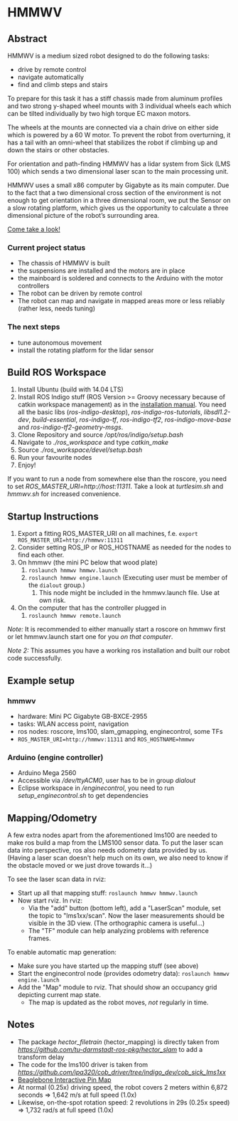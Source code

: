 HMMWV
=====

Abstract
---------------

HMMWV is a medium sized robot designed to do the following tasks:

* drive by remote control
* navigate automatically
* find and climb steps and stairs

To prepare for this task it has a stiff chassis made from aluminum profiles and two strong y-shaped wheel mounts with 3 individual wheels each which can be tilted individually by two high torque EC maxon motors.

The wheels at the mounts are connected via a chain drive on either side which is powered by a 60 W motor. To prevent the robot from overturning, it has a tail with an omni-wheel that stabilizes the robot if climbing up and down the stairs or other obstacles.

For orientation and path-finding HMMWV has a lidar system from Sick (LMS 100) which sends a two dimensional laser scan to the main processing unit.

HMMWV uses a small x86 computer by Gigabyte as its main computer. Due to the fact that a two dimensional cross section of the environment is not enough to get orientation in a three dimensional room, we put the Sensor on a slow rotating platform, which gives us the opportunity to calculate a three dimensional picture of the robot’s surrounding area.

[Come take a look!](https://github.com/hmmwv-team/hmmwv/tree/master/images)

### Current project status

* The chassis of HMMWV is built 
* the suspensions are installed and the motors are in place
* the mainboard is soldered and connects to the Arduino with the motor controllers
* The robot can be driven by remote control
* The robot can map and navigate in mapped areas more or less reliably (rather less, needs tuning)
 
### The next steps

* tune autonomous movement
* install the rotating platform for the lidar sensor

Build ROS Workspace
---------------
1. Install Ubuntu (build with 14.04 LTS)
1. Install ROS Indigo stuff (ROS Version >= Groovy necessary because of catkin workspace management) as in the [installation manual](http://wiki.ros.org/hydro/Installation/Ubuntu). You need all the basic libs (*ros-indigo-desktop*), *ros-indigo-ros-tutorials*, *libsdl1.2-dev*, *build-essential*, *ros-indigo-tf*, *ros-indigo-tf2*, *ros-indigo-move-base* and *ros-indigo-tf2-geometry-msgs*.
1. Clone Repository and source */opt/ros/indigo/setup.bash* 
1. Navigate to *./ros_workspace* and type *catkin_make*
1. Source *./ros_workspace/devel/setup.bash*
1. Run your favourite nodes
1. Enjoy!

If you want to run a node from somewhere else than the roscore, you need to set *ROS_MASTER_URI=http://host:11311*.
Take a look at *turtlesim.sh* and *hmmwv.sh* for increased convenience.

Startup Instructions
--------------------

1. Export a fitting ROS_MASTER_URI on all machines, f.e. `export ROS_MASTER_URI=http://hmmwv:11311`
1. Consider setting ROS_IP or ROS_HOSTNAME as needed for the nodes to find each other.
1. On hmmwv (the mini PC below that wood plate)
	1. `roslaunch hmmwv hmmwv.launch`
	1. `roslaunch hmmwv engine.launch` (Executing user must be member of the `dialout` group.)
		1. This node might be included in the hmmwv.launch file. Use at own risk.
1. On the computer that has the controller plugged in
	1. `roslaunch hmmwv remote.launch`

*Note:* It is recommended to either manually start a roscore on hmmwv first or let hmmwv.launch start one for you _on that computer_.

*Note 2:* This assumes you have a working ros installation and built our robot code successfully.

Example setup
-------------

### hmmwv

* hardware: Mini PC Gigabyte GB-BXCE-2955
* tasks: WLAN access point, navigation
* ros nodes: roscore, lms100, slam_gmapping, enginecontrol, some TFs
* `ROS_MASTER_URI=http://hmmwv:11311` and `ROS_HOSTNAME=hmmwv`

### Arduino (engine controller)

* Arduino Mega 2560
* Accessible via */dev/ttyACM0*, user has to be in group *dialout*
* Eclipse workspace in */enginecontrol*, you need to run *setup_enginecontrol.sh* to get dependencies

Mapping/Odometry
----------------

A few extra nodes apart from the aforementioned lms100 are needed to make ros build a map from the LMS100 sensor data. To put the laser scan data into perspective, ros also needs odometry data provided by us. (Having a laser scan doesn't help much on its own, we also need to know if the obstacle moved or we just drove towards it...)

To see the laser scan data in rviz:
* Start up all that mapping stuff: `roslaunch hmmwv hmmwv.launch`
* Now start rviz. In rviz:
  * Via the "add" button (bottom left), add a "LaserScan" module, set the topic to "lms1xx/scan". Now the laser measurements should be visible in the 3D view. (The orthographic camera is useful...)
  * The "TF" module can help analyzing problems with reference frames.

To enable automatic map generation:
* Make sure you have started up the mapping stuff (see above)
* Start the enginecontrol node (provides odometry data): `roslaunch hmmwv engine.launch`
* Add the "Map" module to rviz. That should show an occupancy grid depicting current map state.
  * The map is updated as the robot moves, *not* regularly in time.

Notes
-----
* The package *hector_filetrain* (hector_mapping) is directly taken from *https://github.com/tu-darmstadt-ros-pkg/hector_slam* to add a transform delay
* The code for the lms100 driver is taken from *https://github.com/ipa320/cob_driver/tree/indigo_dev/cob_sick_lms1xx*
* [Beaglebone Interactive Pin Map](http://eskimon.fr/beaglebone-black-gpio-interactive-map)
* At normal (0.25x) driving speed, the robot covers 2 meters within 6,872 seconds => 1,642 m/s at full speed (1.0x)
* Likewise, on-the-spot rotation speed: 2 revolutions in 29s (0.25x speed) => 1,732 rad/s at full speed (1.0x)
